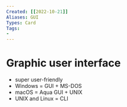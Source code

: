 ```yaml
---
Created: [[2022-10-21]]
Aliases: GUI
Types: Card
Tags: 
- 
---
```

# Graphic user interface
- super user-friendly
- Windows = GUI + MS-DOS
- macOS = Aqua GUI + UNIX
- UNIX and Linux = CLI